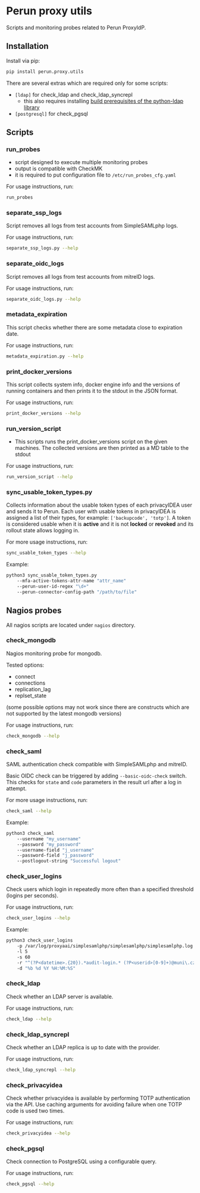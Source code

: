 # Perun proxy utils

Scripts and monitoring probes related to Perun ProxyIdP.

## Installation

Install via pip:

```sh
pip install perun.proxy.utils
```

There are several extras which are required only for some scripts:

- `[ldap]` for check_ldap and check_ldap_syncrepl
  - this also requires
    installing [build prerequisites of the python-ldap library](https://www.python-ldap.org/en/latest/installing.html#build-prerequisites)
- `[postgresql]` for check_pgsql

## Scripts

### run_probes

- script designed to execute multiple monitoring probes
- output is compatible with CheckMK
- it is required to put configuration file to `/etc/run_probes_cfg.yaml`

For usage instructions, run:

```sh
run_probes
```

### separate_ssp_logs

Script removes all logs from test accounts from SimpleSAMLphp logs.

For usage instructions, run:

```sh
separate_ssp_logs.py --help
```

### separate_oidc_logs

Script removes all logs from test accounts from mitreID logs.

For usage instructions, run:

```sh
separate_oidc_logs.py --help
```

### metadata_expiration

This script checks whether there are some metadata close to expiration date.

For usage instructions, run:

```sh
metadata_expiration.py --help
```

### print_docker_versions

This script collects system info, docker engine info and the versions of running
containers and then prints it to the stdout in the JSON format.

For usage instructions, run:

```sh
print_docker_versions --help
```

### run_version_script

- This scripts runs the print_docker_versions script on the given machines. The
  collected versions are then printed as a MD table to the stdout

For usage instructions, run:

```sh
run_version_script --help
```

### sync_usable_token_types.py

Collects information about the usable token types of each privacyIDEA user and sends it
to Perun. Each user with usable tokens in privacyIDEA is assigned a list of their types, for example: `['backupcode', 'totp']`. A token is considered usable when it is **active** and it is not **locked** or
**revoked** and its rollout state allows logging in.

For more usage instructions, run:

```sh
sync_usable_token_types --help
```

Example:

```sh
python3 sync_usable_token_types.py
    --mfa-active-tokens-attr-name "attr_name"
    --perun-user-id-regex "\d+"
    --perun-connector-config-path "/path/to/file"
```

## Nagios probes

All nagios scripts are located under `nagios` directory.

### check_mongodb

Nagios monitoring probe for mongodb.

Tested options:

- connect
- connections
- replication_lag
- replset_state

(some possible options may not work since there are constructs which are not supported
by the latest mongodb versions)

For usage instructions, run:

```sh
check_mongodb --help
```

### check_saml

SAML authentication check compatible with SimpleSAMLphp and mitreID.

Basic OIDC check can be triggered by adding `--basic-oidc-check` switch. This checks
for `state` and `code` parameters in the result url after a log in attempt.

For more usage instructions, run:

```sh
check_saml --help
```

Example:

```sh
python3 check_saml
    --username "my_username"
    --password "my_password"
    --username-field "j_username"
    --password-field "j_password"
    --postlogout-string "Successful logout"
```

### check_user_logins

Check users which login in repeatedly more often than a specified threshold (logins per
seconds).

For usage instructions, run:

```sh
check_user_logins --help
```

Example:

```sh
python3 check_user_logins
    -p /var/log/proxyaai/simplesamlphp/simplesamlphp/simplesamlphp.log
    -l 5
    -s 60
    -r "^(?P<datetime>.{20}).*audit-login.* (?P<userid>[0-9]+)@muni\.cz$"
    -d "%b %d %Y %H:%M:%S"
```

### check_ldap

Check whether an LDAP server is available.

For usage instructions, run:

```sh
check_ldap --help
```

### check_ldap_syncrepl

Check whether an LDAP replica is up to date with the provider.

For usage instructions, run:

```sh
check_ldap_syncrepl --help
```

### check_privacyidea

Check whether privacyidea is available by performing TOTP authentication via the API.
Use caching arguments for avoiding failure when one TOTP code is used two times.

For usage instructions, run:

```sh
check_privacyidea --help
```

### check_pgsql

Check connection to PostgreSQL using a configurable query.

For usage instructions, run:

```sh
check_pgsql --help
```
